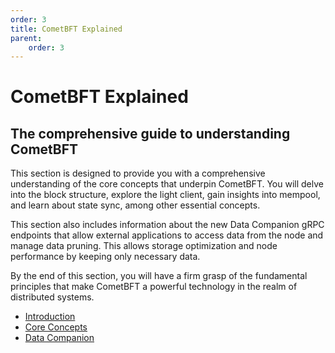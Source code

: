 ```yaml
---
order: 3
title: CometBFT Explained
parent:
    order: 3
---
```


# CometBFT Explained

## The comprehensive guide to understanding CometBFT

This section is designed to provide you with a comprehensive understanding of the core
concepts that underpin CometBFT. You will delve into the block structure, explore the
light client, gain insights into mempool, and learn about state sync, among other essential
concepts.

This section also includes information about the new Data Companion gRPC endpoints
that allow external applications to access data from the node and manage data pruning.
This allows storage optimization and node performance by keeping only necessary data.

By the end of this section, you will have a firm grasp of the fundamental
principles that make CometBFT a powerful technology in the realm of distributed systems.

- [Introduction](./introduction/README.md)
- [Core Concepts](./core/README.md)
- [Data Companion](./data-companion/README.md)
